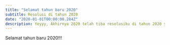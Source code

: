 ```yaml
---
title: "Selamat tahun baru 2020"
subtitle: Resolusi di tahun 2020
date: "2020-01-01T00:00:00.284Z"
description: Yeyyy, Akhirnya 2020 telah tiba resolusiku di tahun 2020 yang harus bisa dicapai dari tahun - tahun berikutnya.
---
```


Selamat tahun baru 2020!!!
